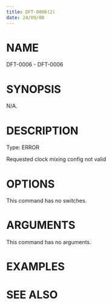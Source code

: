 ```yaml
---
title: DFT-0006(2)
date: 24/09/08
---
```


# NAME

DFT-0006 - DFT-0006

# SYNOPSIS

N/A.

# DESCRIPTION

Type: ERROR

Requested clock mixing config not valid

# OPTIONS

This command has no switches.

# ARGUMENTS

This command has no arguments.

# EXAMPLES

# SEE ALSO

